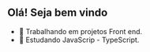## Olá! Seja bem vindo

- 🔭 Trabalhando em projetos Front end.
- 🌱 Estudando JavaScrip - TypeScript.



